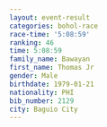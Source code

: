 ```yaml
---
layout: event-result 
categories: bohol-race 
race-time: '5:08:59'
ranking: 46
time: 5:08:59
family_name: Bawayan
first_name: Thomas Jr
gender: Male
birthdate: 1979-01-21
nationality: PHI
bib_number: 2129
city: Baguio City
---
```

